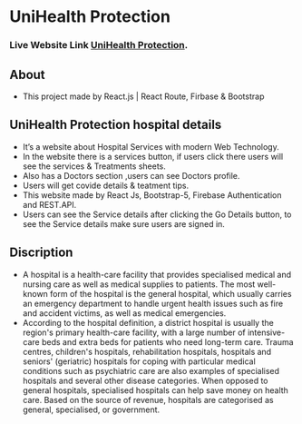 # UniHealth Protection

### Live Website Link [UniHealth Protection](https://unihealth-protection.web.app).

## About
* This project made by React.js | React Route, Firbase & Bootstrap
## UniHealth Protection hospital details
* It’s a website about Hospital Services with modern Web Technology.
* In the website there is a services button, if users click there users will see the services & Treatments sheets.
* Also has a Doctors section ,users can see Doctors profile.
* Users will get covide details & teatment tips.
* This website made by React Js, Bootstrap-5, Firebase Authentication and REST.API.
* Users can see the Service details after clicking the Go Details button, to see the Service details make sure users are signed in.

## Discription
* A hospital is a health-care facility that provides specialised medical and nursing care as well as medical supplies to patients. The most well-known form of the hospital is the general hospital, which usually carries an emergency department to handle urgent health issues such as fire and accident victims, as well as medical emergencies.
* According to the hospital definition, a district hospital is usually the region's primary health-care facility, with a large number of intensive-care beds and extra beds for patients who need long-term care. Trauma centres, children's hospitals, rehabilitation hospitals, hospitals and seniors' (geriatric) hospitals for coping with particular medical conditions such as psychiatric care are also examples of specialised hospitals and several other disease categories. When opposed to general hospitals, specialised hospitals can help save money on health care. Based on the source of revenue, hospitals are categorised as general, specialised, or government.



